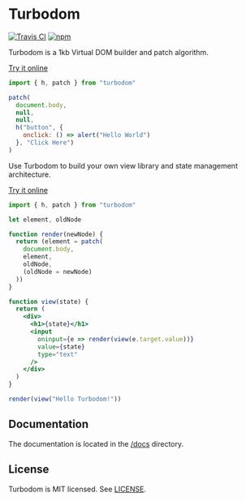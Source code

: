 # Turbodom
[![Travis CI](https://img.shields.io/travis/turbodom/turbodom/master.svg)](https://travis-ci.org/turbodom/turbodom)
[![npm](https://img.shields.io/npm/v/turbodom.svg?colorB=f9051f)](https://www.npmjs.org/package/turbodom)

Turbodom is a 1kb Virtual DOM builder and patch algorithm.

[Try it online](https://codepen.io/turbodom/pen/QvogzJ?editors=0010)

```js
import { h, patch } from "turbodom"

patch(
  document.body,
  null,
  null,
  h("button", {
    onclick: () => alert("Hello World")
  }, "Click Here")
)
```

Use Turbodom to build your own view library and state management architecture.

[Try it online](https://codepen.io/turbodom/pen/BRbJpG?editors=0010)

```jsx
import { h, patch } from "turbodom"

let element, oldNode

function render(newNode) {
  return (element = patch(
    document.body,
    element,
    oldNode,
    (oldNode = newNode)
  ))
}

function view(state) {
  return (
    <div>
      <h1>{state}</h1>
      <input
        oninput={e => render(view(e.target.value))}
        value={state}
        type="text"
      />
    </div>
  )
}

render(view("Hello Turbodom!"))
```

## Documentation

The documentation is located in the [/docs](/docs) directory.

## License

Turbodom is MIT licensed. See [LICENSE](/LICENSE.md).

